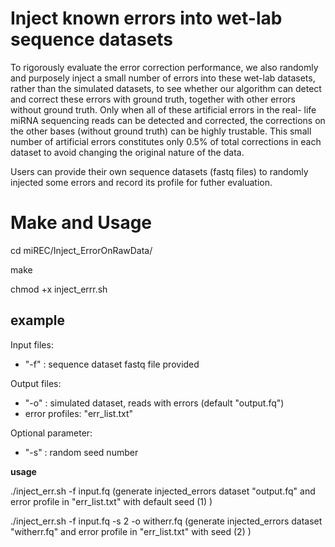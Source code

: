 # Inject known errors into wet-lab sequence datasets

To rigorously evaluate the error correction performance, we also randomly and purposely inject a small number of errors into these wet-lab datasets, rather than the simulated datasets, to see whether our algorithm can detect and correct these errors with ground truth, together with other errors without ground truth. Only when all of these artificial errors in the real- life miRNA sequencing reads can be detected and corrected, the corrections on the other bases (without ground truth) can be highly trustable. This small number of artificial errors constitutes only 0.5% of total corrections in each dataset to avoid changing the original nature of the data. 

Users can provide their own sequence datasets (fastq files) to randomly injected some errors and record its profile for futher evaluation.

# Make and Usage

cd miREC/Inject_ErrorOnRawData/

make

chmod +x inject_errr.sh


## example

Input files: 

- "-f" : sequence dataset fastq file provided 

Output files:

-  "-o" : simulated dataset, reads with errors (default "output.fq")
-  error profiles: "err_list.txt"

Optional parameter:

- "-s" : random seed number

**usage**

./inject_err.sh -f input.fq (generate injected_errors dataset "output.fq" and error profile in "err_list.txt" with default seed (1) )

./inject_err.sh -f input.fq  -s 2 -o witherr.fq (generate injected_errors dataset "witherr.fq" and error profile in "err_list.txt" with seed (2) )
